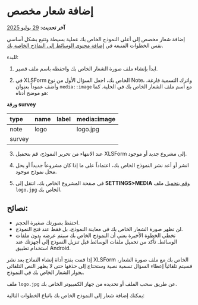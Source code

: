 # إضافة شعار مخصص
**آخر تحديث:** <a href="https://github.com/kobotoolbox/docs/blob/47cbc8887d6df73ef3bf760d5a3962b77ab26ed8/source/add_logo.md" class="reference">29 يوليو 2025</a>

إضافة شعار مخصص إلى أعلى النموذج الخاص بك عملية بسيطة وتتبع بشكل أساسي نفس الخطوات المتبعة في [إضافة محتوى الوسائط إلى النماذج الخاصة بك](media.md).

للبدء:

1. ابدأ بإنشاء ملف صورة الشعار الخاص بك واحفظه باسم ملف قصير.

2. في XLSForm الخاص بك، اجعل السؤال الأول من نوع Note، واترك التسمية فارغة، وأضف عموداً بعنوان `media::image` مع اسم ملف الشعار الخاص بك في الخلية. كما هو موضح أدناه:

**ورقة survey**

| type | name | label | media::image |
| :--- | :--- | :---- | :----------- |
| note | logo |       | logo.jpg     |
| survey|

3. عند الانتهاء من تحرير النموذج، قم بتحميل XLSForm إلى مشروع جديد أو موجود.

4. انشر أو أعد نشر النموذج الخاص بك، اعتماداً على ما إذا كان مشروعاً جديداً أو يحل محل نموذج موجود.

5. في صفحة المشروع الخاص بك، انتقل إلى **SETTINGS>MEDIA** و[قم بتحميل](media.md) ملف `logo.jpg` الخاص بك.

## نصائح:

-   احتفظ بصورتك صغيرة الحجم.
-   لن تظهر صورة الشعار الخاص بك في معاينة النموذج، بل فقط عند فتح النموذج.
-   تخطي الخطوة الأخيرة يعني أن النموذج الخاص بك سيتم عرضه بدون ملفات الوسائط. تأكد من تحميل ملفات الوسائط قبل تنزيل النموذج إلى أجهزتك عند استخدام تطبيق Android.

<p class="note">إذا قمت بفتح أداة إنشاء النماذج بعد نشر XLSForm الخاص بك مع ملف صورة الشعار، فسيتم تلقائياً إعطاء السؤال تسمية نصية وستحتاج إلى حذفها حتى لا يظهر النص التلقائي بجوار الشعار الخاص بك في النموذج.</p>

ملف `logo.jpg` عن طريق سحب الملف أو تحديده من جهاز الكمبيوتر الخاص بك.

يمكنك إضافة شعار إلى النموذج الخاص بك باتباع الخطوات التالية:
